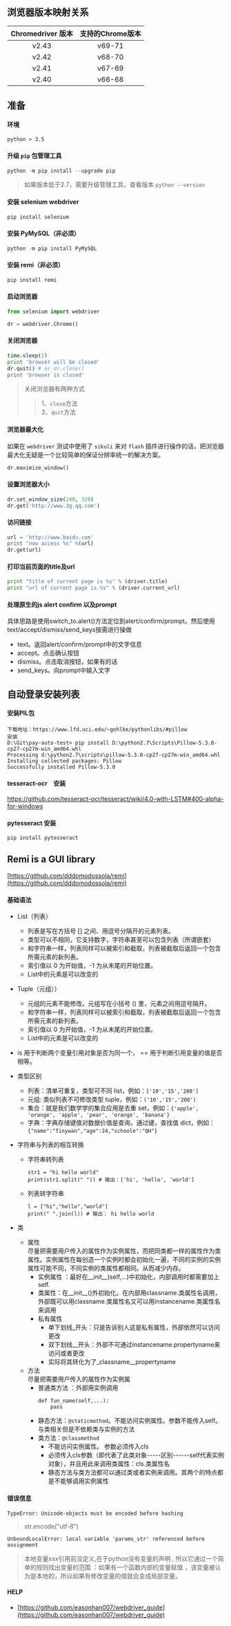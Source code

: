 
## 浏览器版本映射关系  

|Chromedriver 版本|支持的Chrome版本|
|:---:|:---:|
|v2.43|v69-71|
|v2.42|v68-70|
|v2.41|v67-69|
|v2.40|v66-68|


## 准备

#### 环境
```
python > 3.5
```
#### 升级 `pip` 包管理工具  

```python
python -m pip install --upgrade pip
```
> 如果版本低于2.7，需要升级管理工具，查看版本 `python --version`

#### 安装 selenium webdriver

```python
pip install selenium
```

#### 安装 PyMySQL（非必须）

```python
python -m pip install PyMySQL
```

#### 安装 remi（非必须）

```python
pip install remi
```

#### 启动浏览器

```python
from selenium import webdriver

dr = webdriver.Chrome()
```

#### 关闭浏览器  

```python
time.sleep(2)
print 'browser will be closed'
dr.quit() # or dr.close()
print 'browser is closed'
```
> 关闭浏览器有两种方式  
>> 1、`close`方法  
>> 2、`quit`方法

#### 浏览器最大化  

如果在 `webdriver` 测试中使用了 `sikuli` 来对 `flash` 插件进行操作的话，把浏览器最大化无疑是一个比较简单的保证分辨率统一的解决方案。 

```python
dr.maximize_window()
```

#### 设置浏览器大小  

```python
dr.set_window_size(240, 320)
dr.get('http://www.3g.qq.com')
```

#### 访问链接  

```python
url = 'http://www.baidu.com'
print "now access %s" %(url)
dr.get(url)
```

#### 打印当前页面的title及url    

```python
print "title of current page is %s" % (driver.title)
print "url of current page is %s" % (driver.current_url)
```

#### 处理原生的js alert confirm 以及prompt

具体思路是使用switch_to.alert()方法定位到alert/confirm/prompt。然后使用text/accept/dismiss/send_keys按需进行操做 
* text。返回alert/confirm/prompt中的文字信息
* accept。点击确认按钮
* dismiss。点击取消按钮，如果有的话
* send_keys。向prompt中输入文字

## 自动登录安装列表 

#### 安装PIL包

```
下载地址：https://www.lfd.uci.edu/~gohlke/pythonlibs/#pillow
安装
D:\Git\pay-auto-test> pip install D:\python2.7\Scripts\Pillow-5.3.0-cp27-cp27m-win_amd64.whl
Processing d:\python2.7\scripts\pillow-5.3.0-cp27-cp27m-win_amd64.whl
Installing collected packages: Pillow
Successfully installed Pillow-5.3.0
```
#### tesseract-ocr　安装

https://github.com/tesseract-ocr/tesseract/wiki/4.0-with-LSTM#400-alpha-for-windows

#### pytesseract 安装

```
pip install pytesseract
```
## Remi is a GUI library

[https://github.com/dddomodossola/remi](https://github.com/dddomodossola/remi) 

#### 基础语法
* List（列表）
  * 列表是写在方括号 [] 之间、用逗号分隔开的元素列表。  
  * 类型可以不相同，它支持数字，字符串甚至可以包含列表（所谓嵌套）  
  * 和字符串一样，列表同样可以被索引和截取，列表被截取后返回一个包含所需元素的新列表。  
  * 索引值以 0 为开始值，-1 为从末尾的开始位置。  
  * List中的元素是可以改变的  
* Tuple（元组））
  * 元组的元素不能修改。元组写在小括号 () 里，元素之间用逗号隔开。  
  * 和字符串一样，列表同样可以被索引和截取，列表被截取后返回一个包含所需元素的新列表。  
  * 索引值以 0 为开始值，-1 为从末尾的开始位置。  
  * List中的元素是可以改变的  
* is 用于判断两个变量引用对象是否为同一个， == 用于判断引用变量的值是否相等。

* 类型区别
    * 列表：清单可重复，类型可不同 list，例如：`['10','15','200']`
    * 元组: 类似列表不可修改类型  tuple，例如：`('10','15','200')`
    * 集合：就是我们数学学的集合应用是去重 set，例如：`{'apple', 'orange', 'apple', 'pear', 'orange', 'banana'}`
    * 字典：字典存储键值对数据价值是查询，通过键，查找值 dict，例如：`{"name":"Tinywan","age":24,"schoole":"QH"}`
* 字符串与列表的相互转换
    * 字符串转列表
        ```
        str1 = "hi hello world"
        print(str1.split(" ")) # 输出：['hi', 'hello', 'world']
        ```
    * 列表转字符串
        ```
        l = ["hi","hello","world"]
        print(" ".join(l)) # 输出： hi hello world
        ``` 
* 类 
    * 属性  
      尽量把需要用户传入的属性作为实例属性，而把同类都一样的属性作为类属性。实例属性在每创造一个实例时都会初始化一遍，不同的实例的实例属性可能不同，不同实例的类属性都相同。从而减少内存。
        * 实例属性 ：最好在__init__(self,...)中初始化，内部调用时都需要加上self. 
        * 类属性：在__init__()外初始化。在内部用classname.类属性名调用，外部既可以用classname.类属性名又可以用instancename.类属性名来调用    
        * 私有属性
          * 单下划线_开头：只是告诉别人这是私有属性，外部依然可以访问更改   
          * 双下划线__开头：外部不可通过instancename.propertyname来访问或者更改      
          * 实际将其转化为了_classname__propertyname      
    * 方法    
      尽量把需要用户传入的属性作为实例属  
        * 普通类方法 ：外部用实例调用  
            ```
            def fun_name(self,...):
                pass
            ```
        * 静态方法：`@staticmethod`。不能访问实例属性。参数不能传入self。与类相关但是不依赖类与实例的方法
        * 类方法：`@classmethod` 
          * 不能访问实例属性。 参数必须传入cls
          * 必须传入cls参数（即代表了此类对象-----区别------self代表实例对象），并且用此来调用类属性：cls.类属性名  
          * 静态方法与类方法都可以通过类或者实例来调用。其两个的特点都是不能够调用实例属性  

#### 错误信息         
```
TypeError: Unicode-objects must be encoded before hashing
```
> str.encode("utf-8")

```
UnboundLocalError: local variable 'params_str' referenced before assignment
```
> 本地变量xxx引用前没定义,在于python没有变量的声明 , 所以它通过一个简单的规则找出变量的范围 ：如果有一个函数内部的变量赋值 ，该变量被认为是本地的，所以如果有修改变量的值就会变成局部变量。
#### HELP

* [https://github.com/easonhan007/webdriver_guide](https://github.com/easonhan007/webdriver_guide)   

